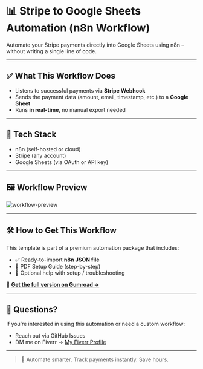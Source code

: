 # 📊 Stripe to Google Sheets Automation (n8n Workflow)

Automate your Stripe payments directly into Google Sheets using n8n – without writing a single line of code.

---

## ✅ What This Workflow Does

- Listens to successful payments via **Stripe Webhook**
- Sends the payment data (amount, email, timestamp, etc.) to a **Google Sheet**
- Runs **in real-time**, no manual export needed

---

## 🧩 Tech Stack

- n8n (self-hosted or cloud)
- Stripe (any account)
- Google Sheets (via OAuth or API key)

---

## 🖼️ Workflow Preview

![workflow-preview](https://github.com/user-attachments/assets/11bfeccd-7f79-4cc7-b427-b7843a7af20c)

---

## 🛠️ How to Get This Workflow

This template is part of a premium automation package that includes:

- ✅ Ready-to-import **n8n JSON file**
- 📄 PDF Setup Guide (step-by-step)
- 🤝 Optional help with setup / troubleshooting

🔗 **[Get the full version on Gumroad →](https://promptengineerxx.gumroad.com/l/oyrcwi)**

---

## 💬 Questions?

If you’re interested in using this automation or need a custom workflow:

- Reach out via GitHub Issues
- DM me on Fiverr → [My Fiverr Profile](https://www.fiverr.com/eyup_unc0n?public_mode=true)

---

> 🚀 Automate smarter. Track payments instantly. Save hours.
